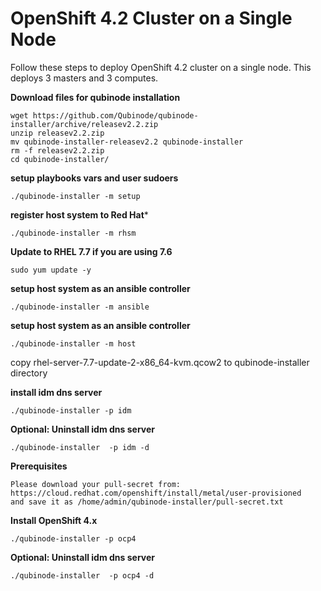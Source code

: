 # OpenShift 4.2 Cluster on a Single Node

Follow these steps to deploy OpenShift 4.2 cluster on a single node.
This deploys 3 masters and 3 computes.

**Download files for qubinode installation**
```
wget https://github.com/Qubinode/qubinode-installer/archive/releasev2.2.zip
unzip releasev2.2.zip
mv qubinode-installer-releasev2.2 qubinode-installer
rm -f releasev2.2.zip
cd qubinode-installer/
```
**setup playbooks vars and user sudoers**  
```
./qubinode-installer -m setup
```

**register host system to Red Hat***  
```
./qubinode-installer -m rhsm
```
**Update to RHEL 7.7 if you are using 7.6**
```
sudo yum update -y
```

**setup host system as an ansible controller**
```
./qubinode-installer -m ansible
```

**setup host system as an ansible controller**
```
./qubinode-installer -m host
```
copy rhel-server-7.7-update-2-x86_64-kvm.qcow2 to qubinode-installer directory

**install idm dns server**
```
./qubinode-installer -p idm
```

**Optional: Uninstall idm dns server**
```
./qubinode-installer  -p idm -d
```

**Prerequisites**
```
Please download your pull-secret from:
https://cloud.redhat.com/openshift/install/metal/user-provisioned
and save it as /home/admin/qubinode-installer/pull-secret.txt
```

**Install OpenShift 4.x**
```
./qubinode-installer -p ocp4
```

**Optional: Uninstall idm dns server**
```
./qubinode-installer  -p ocp4 -d
```
